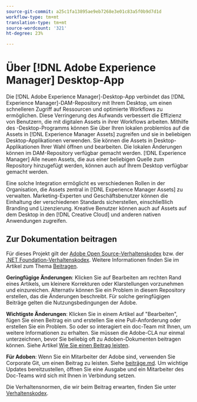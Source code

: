 ```yaml
---
source-git-commit: a25c1fa13895ae9eb7268e3e01c83a5f0b9d7d1d
workflow-type: tm+mt
translation-type: tm+mt
source-wordcount: '321'
ht-degree: 23%

---
```

# Über [!DNL Adobe Experience Manager] Desktop-App

Die [!DNL Adobe Experience Manager]-Desktop-App verbindet das [!DNL Experience Manager]-DAM-Repository mit Ihrem Desktop, um einen schnelleren Zugriff auf Ressourcen und optimierte Workflows zu ermöglichen. Diese Verringerung des Aufwands verbessert die Effizienz von Benutzern, die mit digitalen Assets in ihrer Workflows arbeiten. Mithilfe des -Desktop-Programms können Sie über Ihren lokalen problemlos auf die Assets in [!DNL Experience Manager Assets] zugreifen und sie in beliebigen Desktop-Applikationen verwenden. Sie können die Assets in Desktop-Applikationen Ihrer Wahl öffnen und bearbeiten. Die lokalen Änderungen können im DAM-Repository verfügbar gemacht werden. [!DNL Experience Manager] Alle neuen Assets, die aus einer beliebigen Quelle zum Repository hinzugefügt werden, können auch auf Ihrem Desktop verfügbar gemacht werden.

Eine solche Integration ermöglicht es verschiedenen Rollen in der Organisation, die Assets zentral in [!DNL Experience Manager Assets] zu verwalten. Marketing-Experten und Geschäftsbenutzer können die Einhaltung der verschiedenen Standards sicherstellen, einschließlich Branding und Lizenzierung. Kreative Benutzer können auch auf Assets auf dem Desktop in den [!DNL Creative Cloud] und anderen nativen Anwendungen zugreifen.

## Zur Dokumentation beitragen

Für dieses Projekt gilt der [Adobe Open Source-Verhaltenskodex](code-of-conduct.md) bzw. der [.NET Foundation-Verhaltenskodex](https://dotnetfoundation.org/code-of-conduct). Weitere Informationen finden Sie im Artikel zum Thema [Beitragen](contributing.md).

**Geringfügige Änderungen**: Klicken Sie auf Bearbeiten am rechten Rand eines Artikels, um kleinere Korrekturen oder Klarstellungen vorzunehmen und einzureichen. Alternativ können Sie ein Problem in diesem Repository erstellen, das die Änderungen beschreibt. Für solche geringfügigen Beiträge gelten die Nutzungsbedingungen der Adobe.

**Wichtigste Änderungen**: Klicken Sie in einem Artikel auf &quot;Bearbeiten&quot;, fügen Sie einen Beitrag ein und erstellen Sie eine Pull-Anforderung oder erstellen Sie ein Problem. So oder so interagiert ein doc-Team mit Ihnen, um weitere Informationen zu erhalten. Sie müssen die Adobe-CLA nur einmal unterzeichnen, bevor Sie beliebig oft zu Adoben-Dokumenten beitragen können. Siehe Artikel [Wie Sie einen Beitrag leisten](contributing.md).

**Für Adoben**: Wenn Sie ein Mitarbeiter der Adobe sind, verwenden Sie Corporate Git, um einen Beitrag zu leisten. Siehe [beiträge.md](contributing.md). Um wichtige Updates bereitzustellen, öffnen Sie eine Ausgabe und ein Mitarbeiter des Doc-Teams wird sich mit Ihnen in Verbindung setzen.

Die Verhaltensnormen, die wir beim Beitrag erwarten, finden Sie unter [Verhaltenskodex](code-of-conduct.md).
